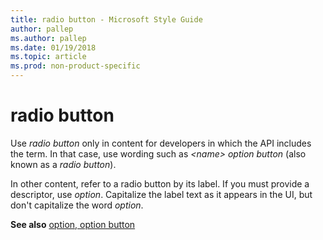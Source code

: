 ```yaml
---
title: radio button - Microsoft Style Guide
author: pallep
ms.author: pallep
ms.date: 01/19/2018
ms.topic: article
ms.prod: non-product-specific
---
```


# radio button

Use *radio button* only in content for developers in which the API includes the term. In that case, use wording such as *\<name\> option button* (also known as a *radio button*).

In other content, refer to a radio button by its label. If you must provide a descriptor, use *option*. Capitalize the label text as it appears in the UI, but don't capitalize the word *option*. 

**See also** [option, option button](../o/option-button.md)
